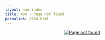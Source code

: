 ```yaml
---
layout: non-index
title: 404 - Page not found
permalink: /404.html
---
```

<div style="text-align: center;">
<a href="{{ site.baseurl }}">
<img src="{{ site.baseurl }}/images/404.png" alt="Page not found" class="page404" align="center"/>
</a>
</div>